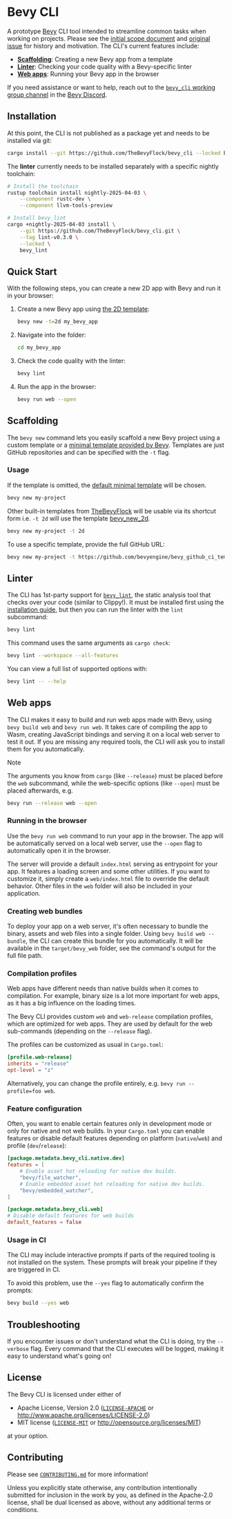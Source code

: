 # Bevy CLI

A prototype [Bevy] CLI tool intended to streamline common tasks when working on projects. Please see the [initial scope document] and [original issue] for history and motivation. The CLI's current features include:

- [**Scaffolding**](#scaffolding): Creating a new Bevy app from a template
- [**Linter**](#linter): Checking your code quality with a Bevy-specific linter
- [**Web apps**](#web-apps): Running your Bevy app in the browser

If you need assistance or want to help, reach out to the [`bevy_cli` working group channel] in the [Bevy Discord].

[Bevy]: https://bevyengine.org
[initial scope document]: https://hackmd.io/cCHAfbtaSviU_MDnbNHKxg
[original issue]: https://github.com/bevyengine/bevy/issues/436
[`bevy_cli` working group channel]: https://discord.com/channels/691052431525675048/1278871953721262090
[Bevy Discord]: https://discord.gg/bevy

## Installation

At this point, the CLI is not published as a package yet and needs to be installed via git:

```sh
cargo install --git https://github.com/TheBevyFlock/bevy_cli --locked bevy_cli
```

The **linter** currently needs to be installed separately with a specific nightly toolchain:

```sh
# Install the toolchain
rustup toolchain install nightly-2025-04-03 \
    --component rustc-dev \
    --component llvm-tools-preview

# Install bevy_lint
cargo +nightly-2025-04-03 install \
    --git https://github.com/TheBevyFlock/bevy_cli.git \
    --tag lint-v0.3.0 \
    --locked \
    bevy_lint
```

## Quick Start

With the following steps, you can create a new 2D app with Bevy and run it in your browser:

1. Create a new Bevy app using [the 2D template](https://github.com/TheBevyFlock/bevy_new_2d):

    ```sh
    bevy new -t=2d my_bevy_app
    ```

2. Navigate into the folder:

   ```sh
   cd my_bevy_app
   ```

3. Check the code quality with the linter:

    ```sh
    bevy lint
    ```

4. Run the app in the browser:

    ```sh
    bevy run web --open
    ```

## Scaffolding

The `bevy new` command lets you easily scaffold a new Bevy project using a custom template or a [minimal template provided by Bevy](https://github.com/TheBevyFlock/bevy_new_minimal).
Templates are just GitHub repositories and can be specified with the `-t` flag.

### Usage

If the template is omitted, the [default minimal template](https://github.com/TheBevyFlock/bevy_new_minimal) will be chosen.

```sh
bevy new my-project
```

Other built-in templates from [TheBevyFlock](https://github.com/TheBevyFlock) will be usable via its shortcut form i.e. `-t 2d` will use the template [bevy_new_2d](https://github.com/TheBevyFlock/bevy_new_2d).

```sh
bevy new my-project -t 2d
```

To use a specific template, provide the full GitHub URL:

```sh
bevy new my-project -t https://github.com/bevyengine/bevy_github_ci_template.git
```

## Linter

The CLI has 1st-party support for [`bevy_lint`], the static analysis tool that checks over your code (similar to Clippy!). It must be installed first using the [installation guide], but then you can run the linter with the `lint` subcommand:

```sh
bevy lint
```

This command uses the same arguments as `cargo check`:

```sh
bevy lint --workspace --all-features
```

You can view a full list of supported options with:

```sh
bevy lint -- --help
```

[`bevy_lint`]: https://thebevyflock.github.io/bevy_cli/bevy_lint/index.html
[installation guide]: https://thebevyflock.github.io/bevy_cli/bevy_lint/index.html#installation

## Web apps

The CLI makes it easy to build and run web apps made with Bevy, using `bevy build web` and `bevy run web`.
It takes care of compiling the app to Wasm, creating JavaScript bindings and serving it on a local web server to test it out.
If you are missing any required tools, the CLI will ask you to install them for you automatically.

> [!NOTE]
>
> The arguments you know from `cargo` (like `--release`) must be placed before the `web` subcommand, while the web-specific options (like `--open`) must be placed afterwards, e.g.
>
> ```sh
> bevy run --release web --open
> ```

### Running in the browser

Use the `bevy run web` command to run your app in the browser.
The app will be automatically served on a local web server, use the `--open` flag to automatically open it in the browser.

The server will provide a default `index.html` serving as entrypoint for your app.
It features a loading screen and some other utilities.
If you want to customize it, simply create a `web/index.html` file to override the default behavior.
Other files in the `web` folder will also be included in your application.

### Creating web bundles

To deploy your app on a web server, it's often necessary to bundle the binary, assets and web files into a single folder.
Using `bevy build web --bundle`, the CLI can create this bundle for you automatically.
It will be available in the `target/bevy_web` folder, see the command's output for the full file path.

### Compilation profiles

Web apps have different needs than native builds when it comes to compilation.
For example, binary size is a lot more important for web apps, as it has a big influence on the loading times.

The Bevy CLI provides custom `web` and `web-release` compilation profiles, which are optimized for web apps.
They are used by default for the web sub-commands (depending on the `--release` flag).

The profiles can be customized as usual in `Cargo.toml`:

```toml
[profile.web-release]
inherits = "release"
opt-level = "z"
```

Alternatively, you can change the profile entirely, e.g. `bevy run --profile=foo web`.

### Feature configuration

Often, you want to enable certain features only in development mode or only for native and not web builds.
In your `Cargo.toml` you can enable features or disable default features depending on platform (`native`/`web`) and profile (`dev`/`release`):

```toml
[package.metadata.bevy_cli.native.dev]
features = [
    # Enable asset hot reloading for native dev builds.
    "bevy/file_watcher",
    # Enable embedded asset hot reloading for native dev builds.
    "bevy/embedded_watcher",
]

[package.metadata.bevy_cli.web]
# Disable default features for web builds
default_features = false
```

### Usage in CI

The CLI may include interactive prompts if parts of the required tooling is not installed on the system.
These prompts will break your pipeline if they are triggered in CI.

To avoid this problem, use the `--yes` flag to automatically confirm the prompts:

```sh
bevy build --yes web
```

## Troubleshooting

If you encounter issues or don't understand what the CLI is doing, try the `--verbose` flag.
Every command that the CLI executes will be logged, making it easy to understand what's going on!

## License

The Bevy CLI is licensed under either of

- Apache License, Version 2.0 ([`LICENSE-APACHE`](LICENSE-APACHE) or <http://www.apache.org/licenses/LICENSE-2.0>)
- MIT license ([`LICENSE-MIT`](LICENSE-MIT) or <http://opensource.org/licenses/MIT>)

at your option.

## Contributing

Please see [`CONTRIBUTING.md`](CONTRIBUTING.md) for more information!

Unless you explicitly state otherwise, any contribution intentionally submitted for inclusion in the work by you, as defined in the Apache-2.0 license, shall be dual licensed as above, without any additional terms or conditions.
